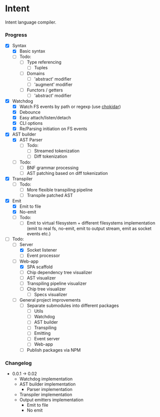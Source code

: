 # Intent

Intent language compiler.

### Progress

- [x] Syntax
    - [x] Basic syntax
    - [ ] Todo:
        - [ ] Type referencing
            - [ ] Tuples
        - [ ] Domains
            - [ ] 'abstract' modifier
            - [ ] 'augment' modifier
        - [ ] Functors / getters
            - [ ] 'abstract' modifier
- [x] Watchdog
    - [x] Watch FS events by path or regexp (use [chokidar](https://github.com/paulmillr/chokidar))
    - [x] Debounce
    - [x] Easy attach/listen/detach
    - [x] CLI options
    - [x] Re/Parsing initiation on FS events
- [x] AST builder
    - [x] AST Parser
        - [ ] Todo:
            - [ ] Streamed tokenization
            - [ ] Diff tokenization
    - [ ] Todo:
        - [ ] BNF grammar processing
        - [ ] AST patching based on diff tokenization
- [x] Transpiler
    - [ ] Todo:
        - [ ] More flexible transpiling pipeline
        - [ ] Transpile patched AST
- [x] Emit
    - [x] Emit to file
    - [x] No-emit
    - [ ] Todo:
        - [ ] Emit to virtual filesystem + different filesystems implementation (emit to real fs, no-emit, emit to
          output stream, emit as socket events etc.)
- [ ] Todo:
    - [ ] Server
        - [x] Socket listener
        - [ ] Event processor
    - [ ] Web-app
        - [x] SPA scaffold
        - [ ] Chip dependency tree visualizer
        - [ ] AST visualizer
        - [ ] Transpiling pipeline visualizer
        - [ ] Chip tree visualizer
            - [ ] Specs visualizer
    - [ ] General project improvements
        - [ ] Separate submodules into different packages
            - [ ] Utils
            - [ ] Watchdog
            - [ ] AST builder
            - [ ] Transpiling
            - [ ] Emitting
            - [ ] Event server
            - [ ] Web-app
        - [ ] Publish packages via NPM

### Changelog

- 0.0.1 &rarr; 0.02
    - Watchdog implementation
    - AST builder implementation
        - Parser implementation
    - Transpiler implementation
    - Output emitters implementation
        - Emit to file
        - No emit
    
